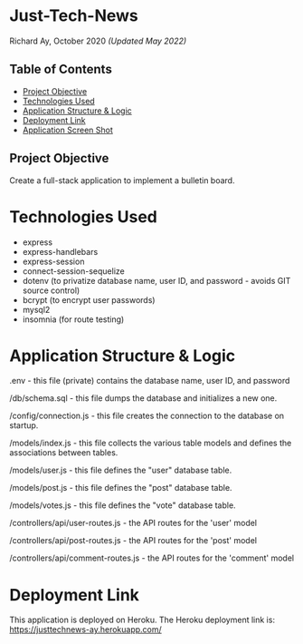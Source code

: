 # Just-Tech-News

Richard Ay, October 2020 *(Updated May 2022)*

## Table of Contents
* [Project Objective](#project-objective)
* [Technologies Used](#technologies-used)
* [Application Structure & Logic](#application-structure-&-logic)
* [Deployment Link](#deployment-link)
* [Application Screen Shot](#application-screen-shot)

## Project Objective
Create a full-stack application to implement a bulletin board.

# Technologies Used
 * express
 * express-handlebars
 * express-session
 * connect-session-sequelize
 * dotenv (to privatize database name, user ID, and password - avoids GIT source control)
 * bcrypt (to encrypt user passwords)
 * mysql2
 * insomnia (for route testing)

# Application Structure & Logic
 .env                               - this file (private) contains the database name, user ID, and password

 /db/schema.sql                     - this file dumps the database and initializes a new one.

 /config/connection.js              - this file creates the connection to the database on startup.

 /models/index.js                   - this file collects the various table models and defines the associations between tables.

 /models/user.js                    - this file defines the "user" database table.

 /models/post.js                    - this file defines the "post" database table.

 /models/votes.js                   - this file defines the "vote" database table.

 /controllers/api/user-routes.js    - the API routes for the 'user' model

 /controllers/api/post-routes.js    - the API routes for the 'post' model   
    
 /controllers/api/comment-routes.js - the API routes for the 'comment' model     

 
# Deployment Link
This application is deployed on Heroku.  The Heroku deployment link is:
https://justtechnews-ay.herokuapp.com/